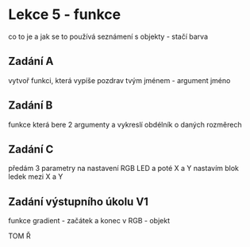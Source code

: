 # Lekce 5 - funkce

co to je a jak se to používá
seznámení s objekty - stačí barva

## Zadání A

vytvoř funkci, která vypíše pozdrav tvým jménem - argument jméno

## Zadání B

funkce která bere 2 argumenty a vykreslí obdélník o daných rozměrech

## Zadání C
předám 3 parametry na nastavení RGB LED a poté X a Y
nastavím blok ledek mezi X a Y


## Zadání výstupního úkolu V1

funkce gradient - začátek a konec v RGB - objekt

TOM Ř